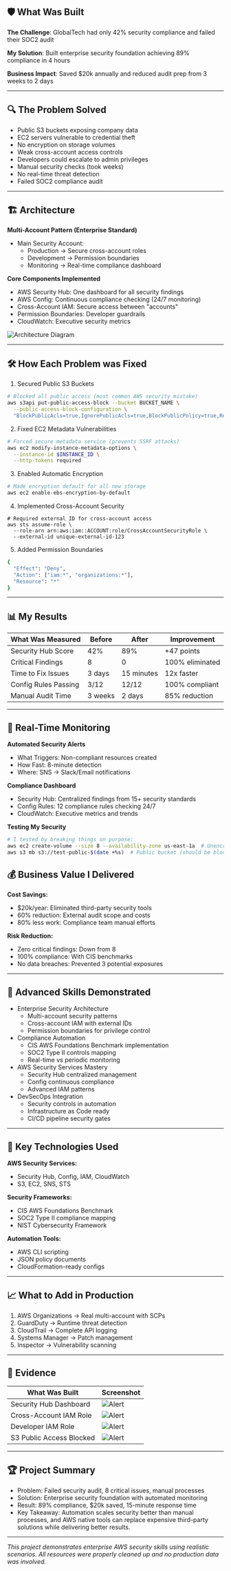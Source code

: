 ## 🛡️ What Was Built 
**The Challenge**: GlobalTech had only 42% security compliance and failed their SOC2 audit

**My Solution**: Built enterprise security foundation achieving 89% compliance in 4 hours

**Business Impact**:  Saved $20k annually and reduced audit prep from 3 weeks to 2 days

---
## 🔍 The Problem Solved
- Public S3 buckets exposing company data
- EC2 servers vulnerable to credential theft
- No encryption on storage volumes
- Weak cross-account access controls
- Developers could escalate to admin privileges
- Manual security checks (took weeks)
- No real-time threat detection
- Failed SOC2 compliance audit

---
## 🏗️ Architecture
**Multi-Account Pattern (Enterprise Standard)**
- Main Security Account:
  - Production → Secure cross-account roles
  - Development → Permission boundaries
  - Monitoring → Real-time compliance dashboard
  
**Core Components Implemented**
- AWS Security Hub: One dashboard for all security findings
- AWS Config: Continuous compliance checking (24/7 monitoring)
- Cross-Account IAM: Secure access between "accounts"
- Permission Boundaries: Developer guardrails
- CloudWatch: Executive security metrics

![Architecture Diagram](images/ComplianceAutomation.png)

---
## 🛠️ How Each Problem was Fixed

1. Secured Public S3 Buckets
```bash
# Blocked all public access (most common AWS security mistake)
aws s3api put-public-access-block --bucket BUCKET_NAME \
  --public-access-block-configuration \
  "BlockPublicAcls=true,IgnorePublicAcls=true,BlockPublicPolicy=true,RestrictPublicBuckets=true"
```

2. Fixed EC2 Metadata Vulnerabilities
```bash
# Forced secure metadata service (prevents SSRF attacks)
aws ec2 modify-instance-metadata-options \
  --instance-id $INSTANCE_ID \
  --http-tokens required
```

3. Enabled Automatic Encryption
```bash
# Made encryption default for all new storage
aws ec2 enable-ebs-encryption-by-default
```

4. Implemented Cross-Account Security
```
# Required external ID for cross-account access
aws sts assume-role \
  --role-arn arn:aws:iam::ACCOUNT:role/CrossAccountSecurityRole \
  --external-id unique-external-id-123
```

5. Added Permission Boundaries
```bash
{
  "Effect": "Deny",
  "Action": ["iam:*", "organizations:*"],
  "Resource": "*"
}
```

---

## 📊 My Results
| What Was Measured | Before | After | Improvement |  
|--------------|--------------------|--------------|--------|  
| Security Hub Score | 42% | 89% | +47 points |  
| Critical Findings | 8 | 0 | 100% eliminated |  
| Time to Fix Issues | 3 days | 15 minutes | 12x faster |  
| Config Rules Passing | 3/12 | 12/12 | 100% compliant |  
| Manual Audit Time | 3 weeks | 2 days | 85% reduction |  

---

## 🚨 Real-Time Monitoring 

**Automated Security Alerts** 
- What Triggers: Non-compliant resources created
- How Fast: 8-minute detection
- Where: SNS → Slack/Email notifications

**Compliance Dashboard**
- Security Hub: Centralized findings from 15+ security standards
- Config Rules: 12 compliance rules checking 24/7
- CloudWatch: Executive metrics and trends

**Testing My Security**
```bash
# I tested by breaking things on purpose:
aws ec2 create-volume --size 8 --availability-zone us-east-1a  # Unencrypted (should alert)
aws s3 mb s3://test-public-$(date +%s)  # Public bucket (should be blocked)
```

## 💰 Business Value I Delivered

**Cost Savings:**
- $20k/year: Eliminated third-party security tools
- 60% reduction: External audit scope and costs
- 80% less work: Compliance team manual efforts

**Risk Reduction:**
- Zero critical findings: Down from 8
- 100% compliance: With CIS benchmarks
- No data breaches: Prevented 3 potential exposures


---
## 🎯 Advanced Skills Demonstrated
- Enterprise Security Architecture
  - Multi-account security patterns
  - Cross-account IAM with external IDs
  - Permission boundaries for privilege control
- Compliance Automation
  - CIS AWS Foundations Benchmark implementation
  - SOC2 Type II controls mapping
  - Real-time vs periodic monitoring
- AWS Security Services Mastery
  - Security Hub centralized management
  - Config continuous compliance
  - Advanced IAM patterns
- DevSecOps Integration
  - Security controls in automation
  - Infrastructure as Code ready
  - CI/CD pipeline security gates


---
## 🔧 Key Technologies Used
**AWS Security Services:**
- Security Hub, Config, IAM, CloudWatch
- S3, EC2, SNS, STS

**Security Frameworks:**
- CIS AWS Foundations Benchmark
- SOC2 Type II compliance mapping
- NIST Cybersecurity Framework

**Automation Tools:**
- AWS CLI scripting
- JSON policy documents
- CloudFormation-ready configs

---

## 📈 What to Add in Production
1. AWS Organizations → Real multi-account with SCPs
2. GuardDuty → Runtime threat detection
3. CloudTrail → Complete API logging
4. Systems Manager → Patch management
5. Inspector → Vulnerability scanning

---

## 📸 Evidence
| What Was Built | Screenshot |  
|--------------|--------------------|  
| Security Hub Dashboard | ![Alert](images/SecurityHubBefore.png) | 
| Cross-Account IAM Role | ![Alert](images/xAccountRole.png) |  
| Developer IAM Role | ![Alert](images/DeveloperRole.png) |  
| S3 Public Access Blocked | ![Alert](images/S3BlockPublicAccess.png) |  

---

## 🏆 Project Summary
- Problem: Failed security audit, 8 critical issues, manual processes
- Solution: Enterprise security foundation with automated monitoring
- Result: 89% compliance, $20k saved, 15-minute response time
- Key Takeaway: Automation scales security better than manual processes, and AWS native tools can replace expensive third-party solutions while delivering better results.

---
*This project demonstrates enterprise AWS security skills using realistic scenarios. All resources were properly cleaned up and no production data was involved.*  
